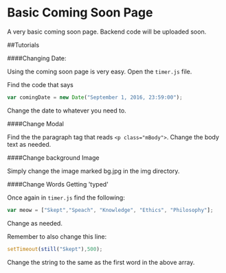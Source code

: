 # Basic Coming Soon Page


A very basic coming soon page. Backend code will be uploaded soon. 

##Tutorials

####Changing Date:

Using the coming soon page is very easy. Open the `timer.js` file.

Find the code that says
```javascript
var comingDate = new Date("September 1, 2016, 23:59:00");
```
Change the date to whatever you need to.

####Change Modal

Find the the paragraph tag that reads `<p class="mBody">`.
Change the body text as needed.

####Change background Image

Simply change the image marked bg.jpg in the img directory. 

####Change Words Getting 'typed'

Once again in `timer.js` find the following:
```javascript
var meow = ["Skept","Speach", "Knowledge", "Ethics", "Philosophy"];
```
Change as needed. 

Remember to also change this line: 
```javascript
setTimeout(still("Skept"),500);
```
Change the string to the same as the first word in the above array.

